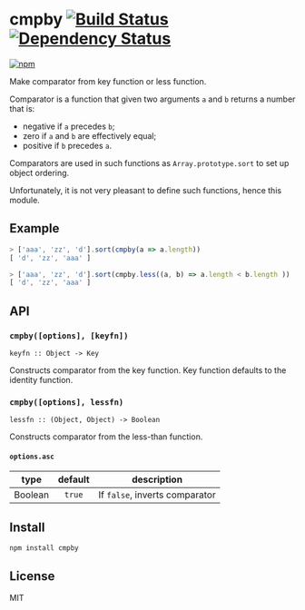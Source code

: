 # cmpby [![Build Status][travis-badge]][travis] [![Dependency Status][david-badge]][david]

[![npm](https://nodei.co/npm/cmpby.png)](https://nodei.co/npm/cmpby/)

[travis]: https://travis-ci.org/eush77/cmpby
[travis-badge]: https://travis-ci.org/eush77/cmpby.svg
[david]: https://david-dm.org/eush77/cmpby
[david-badge]: https://david-dm.org/eush77/cmpby.png

Make comparator from key function or less function.

Comparator is a function that given two arguments `a` and `b` returns a number that is:
  - negative if `a` precedes `b`;
  - zero if `a` and `b` are effectively equal;
  - positive if `b` precedes `a`.

Comparators are used in such functions as `Array.prototype.sort` to set up object ordering.

Unfortunately, it is not very pleasant to define such functions, hence this module.

## Example

```js
> ['aaa', 'zz', 'd'].sort(cmpby(a => a.length))
[ 'd', 'zz', 'aaa' ]

> ['aaa', 'zz', 'd'].sort(cmpby.less((a, b) => a.length < b.length ))
[ 'd', 'zz', 'aaa' ]
```

## API

### `cmpby([options], [keyfn])`

```
keyfn :: Object -> Key
```

Constructs comparator from the key function. Key function defaults to the identity function.

### `cmpby([options], lessfn)`

```
lessfn :: (Object, Object) -> Boolean
```

Constructs comparator from the less-than function.

#### `options.asc`

type | default | description
:--: | :-----: | :---------:
Boolean | `true` | If `false`, inverts comparator

## Install

```shell
npm install cmpby
```

## License

MIT
